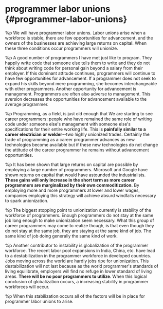 # programmer labor unions {#programmer-labor-unions}
%p
  We will have programmer labor unions. Labor unions arise when a workforce is stable, there are few opportunities for advancement, and the owners of the businesses are achieving large returns on capital. When these three conditions occur programmers will unionize.

%p
  A good number of programmers I have met just like to program. They happily write code that someone else tells them to write and they do not think about writing code for personal gain beyond a salary from their employer. If this dominant attitude continues, programmers will continue to have few opportunities for advancement. If a programmer does not seek to expand his skills beyond mere programming, she becomes interchangeable with other programmers. Another opportunity for advancement is management. Programmers are often also adverse to management. This aversion decreases the opportunities for advancement available to the average programmer. 

%p
  Programming, as a field, is just old enough that We are starting to see career programmers: people who have remained the same role of writing code under someone else's management with someone else's specifications for their entire working life. This is <b>painfully similar to a career electrician or welder</b>--two highly unionized trades. Certainly the trade of programming as a career programmer advances as new technologies become available but if these new technologies do not change the attitude of the career programmer he remains without advancement opportunities.

%p
  It has been shown that large returns on capital are possible by employing a large number of programmers. Microsoft and Google have shown returns on capital that would have astounded the industrialists. <b>These gains will only increase in the short term as more career programmers are marginalized by their own commoditization.</b> By employing more and more programmers at lower and lower wages, companies employing this strategy will achieve absurd windfalls necessary to spark unionization.

%p
  The biggest stopping point to unionization currently is stability of the workforce of programmers. Enough programmers do not stay at the same job long enough to make unionization seem necessary. What this group of career programmers may come to realize though, is that even though they do not stay at the same job, they are staying at the same kind of job. The same kind of job doing generally the same kind of work.

%p
  Another contributor to instability is globalization of the programmer workforce. The recent labor pool expansions in India, China, etc. have lead to a destabilization in the programmer workforce in developed countries. Jobs moving across the world are hardly jobs ripe for unionization. This destabilization will not last because as the world programmer's standards of living equilibrate, employers will find no refuge in lower standard of living areas. <b>There will be no poor programmers to utilize</b>. When this logical conclusion of globalization occurs, a increasing stability in programmer workforces will occur.

%p
  When this stabilization occurs all of the factors will be in place for programmer labor unions to arise.